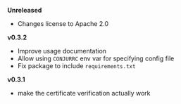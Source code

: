 **Unreleased**

* Changes license to Apache 2.0

**v0.3.2**
* Improve usage documentation
* Allow using `CONJURRC` env var for specifying config file
* Fix package to include `requirements.txt`

**v0.3.1**
* make the certificate verification actually work

